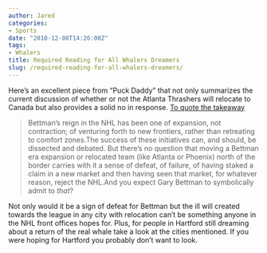 ```yaml
---
author: Jared
categories:
- Sports
date: "2010-12-08T14:26:00Z"
tags:
- Whalers
title: Required Reading for All Whalers Dreamers
slug: /required-reading-for-all-whalers-dreamers/
---
```


Here’s an excellent piece from “Puck Daddy” that not only summarizes the current discussion of whether or not the Atlanta Thrashers will relocate to Canada but also provides a solid no in response. [To quote the takeaway](http://sports.yahoo.com/nhl/blog/puck_daddy/single/Why-the-Atlanta-Thrashers-aren-t-relocating-to-C?urn=nhl-293195)

> Bettman’s reign in the NHL has been one of expansion, not contraction; of venturing forth to new frontiers, rather than retreating to comfort zones.The success of these initiatives can, and should, be dissected and debated. But there’s no question that moving a Bettman era expansion or relocated team (like Atlanta or Phoenix) north of the border carries with it a sense of defeat, of failure, of having staked a claim in a new market and then having seen that market, for whatever reason, reject the NHL.And you expect Gary Bettman to symbolically admit to *that*?

Not only would it be a sign of defeat for Bettman but the ill will created towards the league in any city with relocation can’t be something anyone in the NHL front offices hopes for. Plus, for people in Hartford still dreaming about a return of the real whale take a look at the cities mentioned. If you were hoping for Hartford you probably don’t want to look.